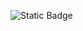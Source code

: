 
![Static Badge](https://img.shields.io/badge/Mint-baikhao-teal?logo=aircanada&logoColor=blue&link=https://helvid.net/play/index/d55caa20a664)
